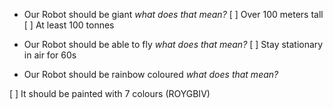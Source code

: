 - Our Robot should be giant *what does that mean?*
[ ] Over 100 meters tall
[ ] At least 100 tonnes

- Our Robot should be able to fly *what does that mean?*
[ ] Stay stationary in air for 60s

- Our Robot should be rainbow coloured *what does that mean?*

[ ] It should be painted with 7 colours (ROYGBIV)

 